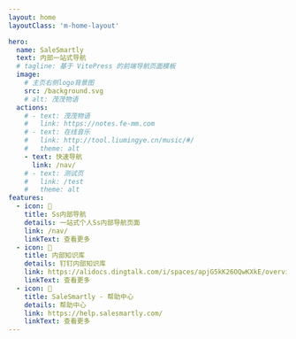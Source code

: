 ```yaml
---
layout: home
layoutClass: 'm-home-layout'

hero:
  name: SaleSmartly
  text: 内部一站式导航
  # tagline: 基于 VitePress 的前端导航页面模板
  image:
    # 主页右侧logo背景图
    src: /background.svg
    # alt: 茂茂物语
  actions:
    # - text: 茂茂物语
    #   link: https://notes.fe-mm.com
    # - text: 在线音乐
    #   link: http://tool.liumingye.cn/music/#/
    #   theme: alt
    - text: 快速导航
      link: /nav/
    # - text: 测试页
    #   link: /test
    #   theme: alt
features:
  - icon: 📖
    title: Ss内部导航
    details: 一站式个人Ss内部导航页面
    link: /nav/
    linkText: 查看更多
  - icon: 📝
    title: 内部知识库
    details: 钉钉内部知识库
    link: https://alidocs.dingtalk.com/i/spaces/apjG5kK26OQwKXkE/overview
    linkText: 查看更多
  - icon: 📖
    title: SaleSmartly - 帮助中心
    details: 帮助中心
    link: https://help.salesmartly.com/
    linkText: 查看更多
---
```


<style>
/*爱的魔力转圈圈*/
.m-home-layout .image-src:hover {
  transform: translate(-50%, -50%) rotate(666turn);
  transition: transform 59s 1s cubic-bezier(0.3, 0, 0.8, 1);
}

.m-home-layout .details small {
  opacity: 0.8;
}

.m-home-layout .bottom-small {
  display: block;
  margin-top: 2em;
  text-align: right;
}
</style>
